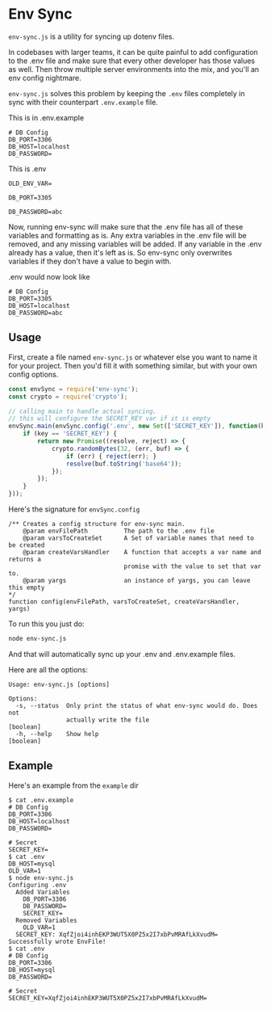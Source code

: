 # Env Sync

`env-sync.js` is a utility for syncing up dotenv files.

In codebases with larger teams, it can be quite painful to add configuration to the .env file and make sure that every other developer has those values as well. Then throw multiple server environments into the mix, and you'll an env config nightmare.

`env-sync.js` solves this problem by keeping the `.env` files completely in sync with their counterpart `.env.example` file.

This is in .env.example

```
# DB Config
DB_PORT=3306
DB_HOST=localhost
DB_PASSWORD=
```

This is .env

```
OLD_ENV_VAR=

DB_PORT=3305

DB_PASSWORD=abc
```

Now, running env-sync will make sure that the .env file has all of these variables and formatting as is. Any extra variables in the .env file will be removed, and any missing variables will be added. If any variable in the .env already has a value, then it's left as is. So env-sync only overwrites variables if they don't have a value to begin with.

.env would now look like

```
# DB Config
DB_PORT=3305
DB_HOST=localhost
DB_PASSWORD=abc
```

## Usage

First, create a file named `env-sync.js` or whatever else you want to name it for your project. Then you'd fill it with something similar, but with your own config options.

```js
const envSync = require('env-sync');
const crypto = require('crypto');

// calling main to handle actual syncing.
// this will configure the SECRET_KEY var if it is empty
envSync.main(envSync.config('.env', new Set(['SECRET_KEY']), function(key) {
    if (key == 'SECRET_KEY') {
        return new Promise((resolve, reject) => {
            crypto.randomBytes(32, (err, buf) => {
                if (err) { reject(err); }
                resolve(buf.toString('base64'));
            });
        });
    }
}));
```

Here's the signature for `envSync.config`

```
/** Creates a config structure for env-sync main.
    @param envFilePath          The path to the .env file
    @param varsToCreateSet      A Set of variable names that need to be created
    @param createVarsHandler    A function that accepts a var name and returns a
                                promise with the value to set that var to.
    @param yargs                an instance of yargs, you can leave this empty
*/
function config(envFilePath, varsToCreateSet, createVarsHandler, yargs)
```

To run this you just do:

```bash
node env-sync.js
```

And that will automatically sync up your .env and .env.example files.

Here are all the options:

```
Usage: env-sync.js [options]

Options:
  -s, --status  Only print the status of what env-sync would do. Does not
                actually write the file                                [boolean]
  -h, --help    Show help                                              [boolean]  
```

## Example

Here's an example from the `example` dir

```
$ cat .env.example
# DB Config
DB_PORT=3306
DB_HOST=localhost
DB_PASSWORD=

# Secret
SECRET_KEY=
$ cat .env
DB_HOST=mysql
OLD_VAR=1
$ node env-sync.js
Configuring .env
  Added Variables
    DB_PORT=3306
    DB_PASSWORD=
    SECRET_KEY=
  Removed Variables
    OLD_VAR=1
  SECRET_KEY: XqfZjoi4inhEKP3WUT5X0PZ5x2I7xbPvMRAfLkXvudM=
Successfully wrote EnvFile!
$ cat .env
# DB Config
DB_PORT=3306
DB_HOST=mysql
DB_PASSWORD=

# Secret
SECRET_KEY=XqfZjoi4inhEKP3WUT5X0PZ5x2I7xbPvMRAfLkXvudM=
```
